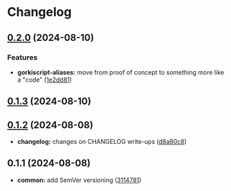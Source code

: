 # Changelog


## [0.2.0](https://github.com/gorkicode/gorkiscript/compare/v0.1.3...v0.2.0) (2024-08-10)


### Features

* **gorkiscript-aliases:** move from proof of concept to something more like a "code" ([1e2dd81](https://github.com/gorkicode/gorkiscript/commit/1e2dd81596aaa3b5b37ddbc5d0a1535690a4fc6a))

## [0.1.3](https://github.com/gorkicode/gorkiscript/compare/v0.1.2...v0.1.3) (2024-08-10)

## [0.1.2](https://github.com/gorkicode/gorkiscript/compare/v0.1.1...v0.1.2) (2024-08-08)


* **changelog:** changes on CHANGELOG write-ups ([d8a80c8](https://github.com/gorkicode/gorkiscript/commit/d8a80c8126a6c0e78ca03447f0b475b739885896))

## 0.1.1 (2024-08-08)


* **common:** add SemVer versioning ([3114781](https://github.com/gorkicode/gorkiscript/commit/31147815a3a611026518962b0f4a424809353c18))
